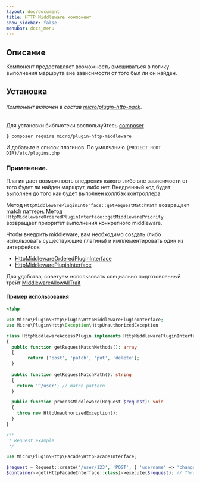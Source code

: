 ```yaml
---
layout: doc/document
title: HTTP Middleware компонент
show_sidebar: false
menubar: docs_menu
---
```

## Описание

Компонент предоставляет возможность вмешиваться в логику выполнения маршрута вне зависимости от того был ли он найден.

## Установка

###### Компонент включен в состав [micro/plugin-http-pack](/docs/plugins/micro/plugin-http-pack).

Для установки библиотеки воспользуйтесь [composer](https://composer.org)

```shell
$ composer require micro/plugin-http-middleware
```

И добавьте в список плагинов. По умолчанию `{PROJECT ROOT DIR}/etc/plugins.php`


### Применение.

Плагин дает возможность внедрения какого-либо вне зависимости от того будет ли найден маршрут, либо нет. Внедренный код будет выполнен до того как будет выполнен коллбэк контроллера. 

Метод `HttpMiddlewarePluginInterface::getRequestMatchPath` возвращает match паттерн.
Метод `HttpMiddlewareOrderedPluginInterface::getMiddlewarePriority` возвращает приоритет выполнения конкретного middleware.


Чтобы внедрить middleware, вам необходимо создать (либо использовать существующие плагины) и имплементировать один из интерфейсов

  * [HttpMiddlewareOrderedPluginInterface](https://github.com/Micro-PHP/http-middleware/blob/master/src/Plugin/HttpMiddlewareOrderedPluginInterface.php)
  * [HttpMiddlewarePluginInterface](https://github.com/Micro-PHP/http-middleware/blob/master/src/Plugin/HttpMiddlewarePluginInterface.php)

Для удобства, советуем использовать специально подготовленный трейт [MiddlewareAllowAllTrait](https://github.com/Micro-PHP/http-middleware/blob/master/src/Plugin/MiddlewareAllowAllTrait.php)

#### Пример использования

```php
<?php

use Micro\Plugin\Http\Plugin\HttpMiddlewarePluginInterface;
use Micro\Plugin\Http\Exception\HttpUnauthorizedException

class HttpMiddlewareAccessPlugin implements HttpMiddlewarePluginInterface
{
  public function getRequestMatchMethods(): array
  {
        return ['post', 'patch', 'put', 'delete'];
  }
  
  public function getRequestMatchPath(): string
  {
    return '^/user'; // match pattern
  }

  public function processMiddleware(Request $request): void
  {
    throw new HttpUnauthorizedException();
  }
}

/**
 * Request example
 */

use Micro\Plugin\Http\Facade\HttpFacadeInterface;

$request = Request::create('/user/123', 'POST', [ 'username' => 'changed', ]);
$container->get(HttpFacadeInterface::class)->execute($request); // Throws HttpUnauthorizedException

```


